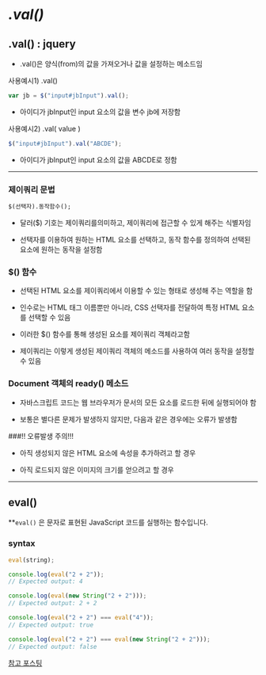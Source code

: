 # _.val()_

## .val() : jquery

- .val()은 양식(from)의 값을 가져오거나 값을 설정하는 메소드임

사용예시1) .val()

```jsx
var jb = $("input#jbInput").val();
```

- 아이디가 jbInput인 input 요소의 값을 변수 jb에 저장함

사용예시2) .val( value )

```jsx
$("input#jbInput").val("ABCDE");
```

- 아이디가 jbInput인 input 요소의 값을 ABCDE로 정함

---

### 제이쿼리 문법

```sql
$(선택자).동작함수();
```

- 달러($) 기호는 제이쿼리를의미하고, 제이쿼리에 접근할 수 있게 해주는 식별자임

- 선택자를 이용하여 원하는 HTML 요소를 선택하고, 동작 함수를 정의하여 선택된 요소에 원하는 동작을 설정함

### $() 함수

- 선택된 HTML 요소를 제이쿼리에서 이용할 수 있는 형태로 생성해 주는 역할을 함

- 인수로는 HTML 태그 이름뿐만 아니라, CSS 선택자를 전달하여 특정 HTML 요소를 선택할 수 있음

- 이러한 $() 함수를 통해 생성된 요소를 제이쿼리 객체라고함

- 제이쿼리는 이렇게 생성된 제이쿼리 객체의 메소드를 사용하여 여러 동작을 설정할 수 있음

### Document 객체의 ready() 메소드

- 자바스크립트 코드는 웹 브라우저가 문서의 모든 요소를 로드한 뒤에 실행되어야 함

- 보통은 별다른 문제가 발생하지 않지만, 다음과 같은 경우에는 오류가 발생함

###!! 오류발생 주의!!!

- 아직 생성되지 않은 HTML 요소에 속성을 추가하려고 할 경우

- 아직 로드되지 않은 이미지의 크기를 얻으려고 할 경우

---

## eval()

\*\*`eval()`
은 문자로 표현된 JavaScript 코드를 실행하는 함수입니다.

### syntax

```jsx
eval(string);
```

```jsx
console.log(eval("2 + 2"));
// Expected output: 4

console.log(eval(new String("2 + 2")));
// Expected output: 2 + 2

console.log(eval("2 + 2") === eval("4"));
// Expected output: true

console.log(eval("2 + 2") === eval(new String("2 + 2")));
// Expected output: false
```

[참고 포스팅](https://developer.mozilla.org/ko/docs/Web/JavaScript/Reference/Global_Objects/eval)
